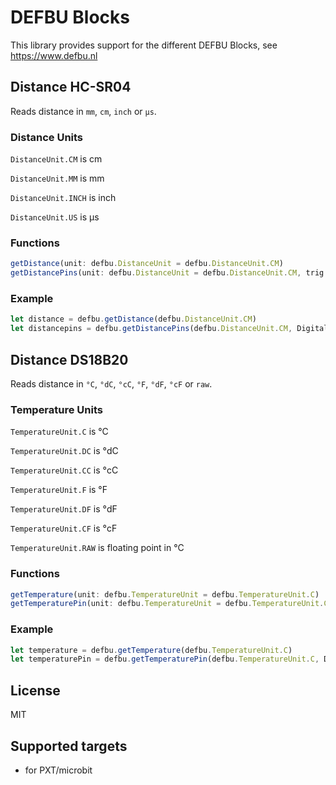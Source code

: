 # DEFBU Blocks

This library provides support for the different DEFBU Blocks, see https://www.defbu.nl

## Distance HC-SR04
Reads distance in ``mm``, ``cm``, ``inch`` or ``μs``.

### Distance Units

``DistanceUnit.CM`` is cm

``DistanceUnit.MM`` is mm

``DistanceUnit.INCH`` is inch

``DistanceUnit.US`` is μs

### Functions

```typescript
getDistance(unit: defbu.DistanceUnit = defbu.DistanceUnit.CM)
getDistancePins(unit: defbu.DistanceUnit = defbu.DistanceUnit.CM, trig: DigitalPin = DigitalPin.P0, echo: DigitalPin = DigitalPin.P1): number
```

### Example

```typescript
let distance = defbu.getDistance(defbu.DistanceUnit.CM)
let distancepins = defbu.getDistancePins(defbu.DistanceUnit.CM, DigitalPin.P0, DigitalPin.P1)
```

## Distance DS18B20
Reads distance in ``°C``, ``°dC``, ``°cC``, ``°F``, ``°dF``, ``°cF`` or ``raw``.

### Temperature Units

``TemperatureUnit.C`` is °C

``TemperatureUnit.DC`` is °dC

``TemperatureUnit.CC`` is °cC

``TemperatureUnit.F`` is °F

``TemperatureUnit.DF`` is °dF

``TemperatureUnit.CF`` is °cF

``TemperatureUnit.RAW`` is floating point in °C

### Functions

```typescript
getTemperature(unit: defbu.TemperatureUnit = defbu.TemperatureUnit.C)
getTemperaturePin(unit: defbu.TemperatureUnit = defbu.TemperatureUnit.C, dataPin: DigitalPin = DigitalPin.P0): number
```

### Example

```typescript
let temperature = defbu.getTemperature(defbu.TemperatureUnit.C)
let temperaturePin = defbu.getTemperaturePin(defbu.TemperatureUnit.C, DigitalPin.P0)
```

## License

MIT

## Supported targets

* for PXT/microbit